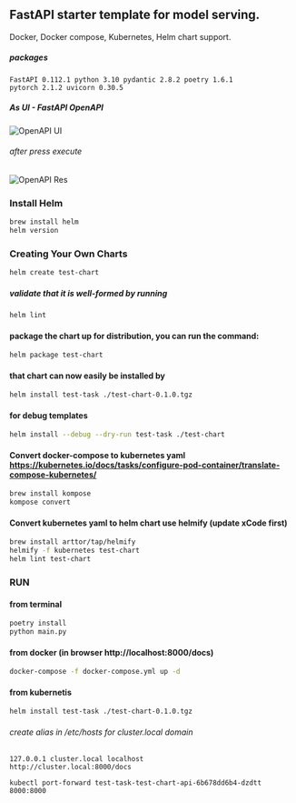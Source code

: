 ## FastAPI starter template for model serving.
Docker, Docker compose, Kubernetes, Helm chart support.
##### packages
    FastAPI 0.112.1 python 3.10 pydantic 2.8.2 poetry 1.6.1
    pytorch 2.1.2 uvicorn 0.30.5

##### As UI - FastAPI OpenAPI

![OpenAPI UI](https://github.com/vpplatonov/test-chart/blob/main/docs/image_fastapi.png?raw=true)

###### after press execute

![OpenAPI Res](https://github.com/vpplatonov/test-chart/blob/main/docs/image_response.png?raw=true)

### Install Helm
```sh
brew install helm
helm version
```
### Creating Your Own Charts
```sh
helm create test-chart
```
##### validate that it is well-formed by running
```sh
helm lint
```
#### package the chart up for distribution, you can run the command:
```sh
helm package test-chart
```
#### that chart can now easily be installed by
```sh
helm install test-task ./test-chart-0.1.0.tgz
```
#### for debug templates
```sh
helm install --debug --dry-run test-task ./test-chart
```
#### Convert docker-compose to kubernetes yaml https://kubernetes.io/docs/tasks/configure-pod-container/translate-compose-kubernetes/
```sh    
brew install kompose
kompose convert
```
#### Convert kubernetes yaml to helm chart use helmify (update xCode first)
```sh
brew install arttor/tap/helmify
helmify -f kubernetes test-chart
helm lint test-chart
```
### RUN
#### from terminal
```sh
poetry install
python main.py
```
#### from docker (in browser http://localhost:8000/docs)
```sh
docker-compose -f docker-compose.yml up -d
```
#### from kubernetis
```sh
helm install test-task ./test-chart-0.1.0.tgz
```
###### create alias in /etc/hosts for cluster.local domain
    127.0.0.1 cluster.local localhost
    http://cluster.local:8000/docs
```shell
kubectl port-forward test-task-test-chart-api-6b678dd6b4-dzdtt  8000:8000
```
